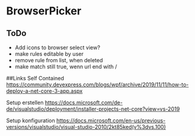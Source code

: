 # BrowserPicker

## ToDo
- Add icons to browser select view?
- make rules editable by user
- remove rule from list, when deleted
- make match still true, wenn url end with /


##Links
Self Contained
https://community.devexpress.com/blogs/wpf/archive/2019/11/11/how-to-deploy-a-net-core-3-app.aspx

Setup erstellen
https://docs.microsoft.com/de-de/visualstudio/deployment/installer-projects-net-core?view=vs-2019

Setup konfiguration
https://docs.microsoft.com/en-us/previous-versions/visualstudio/visual-studio-2010/2kt85ked(v%3dvs.100)

